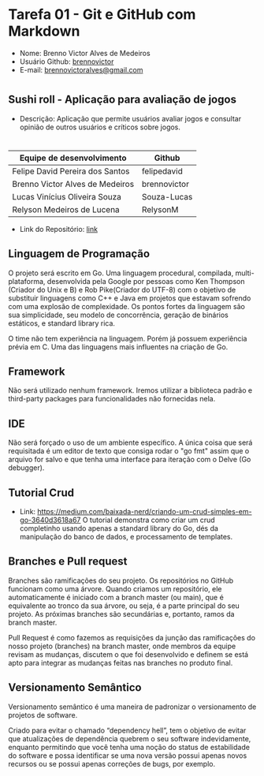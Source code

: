 # Tarefa 01 - Git e GitHub com Markdown

* Nome: Brenno Victor Alves de Medeiros
* Usuário Github: [brennovictor](https://github.com/brennovictor)
* E-mail: brennovictoralves@gmail.com
#

## Sushi roll - Aplicação para avaliação de jogos

* Descrição: Aplicação que permite usuários avaliar jogos e consultar opinião de outros usuários e críticos sobre jogos.
#
| Equipe de desenvolvimento | Github
|----  | ---- |
| Felipe David Pereira dos Santos | felipedavid
| Brenno Victor Alves de Medeiros | brennovictor
| Lucas Vinícius Oliveira Souza | Souza-Lucas
| Relyson Medeiros de Lucena | RelysonM


* Link do Repositório: [link](https://github.com/felipedavid/sushi_roll)


## Linguagem de Programação
O projeto será escrito em Go. Uma linguagem procedural, compilada, multi-plataforma, desenvolvida pela Google por pessoas como Ken Thompson (Criador do Unix e B) e Rob Pike(Criador do UTF-8) com o objetivo de substituir linguagens como C++ e Java em projetos que estavam sofrendo com uma explosão de complexidade. Os pontos fortes da linguagem são sua simplicidade, seu modelo de concorrência, geração de binários estáticos, e standard library rica.

O time não tem experiência na linguagem. Porém já possuem experiência prévia em C. Uma das linguagens mais influentes na criação de Go.


## Framework
Não será utilizado nenhum framework. Iremos utilizar a biblioteca padrão e third-party packages para funcionalidades não fornecidas nela.


## IDE
Não será forçado o uso de um ambiente específico. A única coisa que será requisitada é um editor de texto que consiga rodar o "go fmt" assim que o arquivo for salvo e que tenha uma interface para iteração com o Delve (Go debugger).


## Tutorial Crud
* Link: https://medium.com/baixada-nerd/criando-um-crud-simples-em-go-3640d3618a67
O tutorial demonstra como criar um crud completinho usando apenas a standard library do Go, dés da manipulação do banco de dados, e processamento de templates.


## Branches e Pull request 

Branches são ramificações do seu projeto. Os repositórios no GitHub funcionam como uma árvore. Quando criamos um repositório, ele automaticamente é iniciado com a branch master (ou main), que é equivalente ao tronco da sua árvore, ou seja, é a parte principal do seu projeto. As próximas branches são secundárias e, portanto, ramos da branch master.

Pull Request é como fazemos as requisições da junção das ramificações do nosso projeto (branches) na branch master, onde membros da equipe revisam as mudanças, discutem o que foi desenvolvido e definem se está apto para integrar as mudanças feitas nas branches no produto final.


## Versionamento Semântico

Versionamento semântico é uma maneira de padronizar o versionamento de projetos de software.

Criado para evitar o chamado “dependency hell”, tem o objetivo de evitar que atualizações de dependência quebrem o seu software indevidamente, enquanto permitindo que você tenha uma noção do status de estabilidade do software e possa identificar se uma nova versão possui apenas novos recursos ou se possui apenas correções de bugs, por exemplo.
